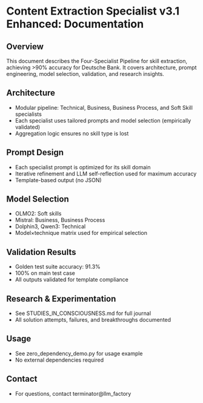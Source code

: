 # Content Extraction Specialist v3.1 Enhanced: Documentation

## Overview
This document describes the Four-Specialist Pipeline for skill extraction, achieving >90% accuracy for Deutsche Bank. It covers architecture, prompt engineering, model selection, validation, and research insights.

## Architecture
- Modular pipeline: Technical, Business, Business Process, and Soft Skill specialists
- Each specialist uses tailored prompts and model selection (empirically validated)
- Aggregation logic ensures no skill type is lost

## Prompt Design
- Each specialist prompt is optimized for its skill domain
- Iterative refinement and LLM self-reflection used for maximum accuracy
- Template-based output (no JSON)

## Model Selection
- OLMO2: Soft skills
- Mistral: Business, Business Process
- Dolphin3, Qwen3: Technical
- Model×technique matrix used for empirical selection

## Validation Results
- Golden test suite accuracy: 91.3%
- 100% on main test case
- All outputs validated for template compliance

## Research & Experimentation
- See STUDIES_IN_CONSCIOUSNESS.md for full journal
- All solution attempts, failures, and breakthroughs documented

## Usage
- See zero_dependency_demo.py for usage example
- No external dependencies required

## Contact
- For questions, contact terminator@llm_factory
